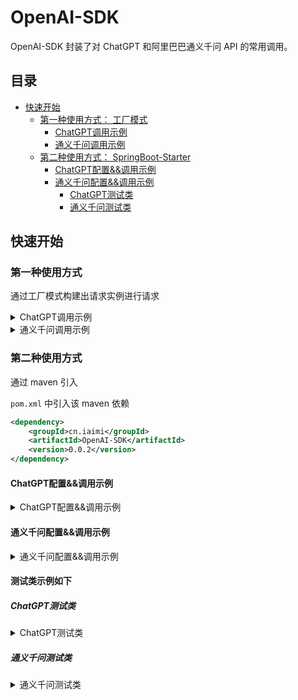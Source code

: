# OpenAI-SDK

OpenAI-SDK 封装了对 ChatGPT 和阿里巴巴通义千问 API 的常用调用。

## 目录
- [快速开始](#快速开始)
  - [第一种使用方式： 工厂模式](#第一种使用方式)
    - [ChatGPT调用示例](#chatgpt调用示例)
    - [通义千问调用示例](#通义千问调用示例)
  - [第二种使用方式： SpringBoot-Starter](#第二种使用方式)
    - [ChatGPT配置&&调用示例](#chatgpt配置调用示例)
    - [通义千问配置&&调用示例](#通义千问配置调用示例)
      - [ChatGPT测试类](#chatgpt测试类)
      - [通义千问测试类](#通义千问测试类)


## 快速开始

### 第一种使用方式

通过工厂模式构建出请求实例进行请求

<details>
  <summary>ChatGPT调用示例</summary>

  ```java
/* 测试类 */
public static void main(String[] args) {
    String openAiApiKey = "sk-xxxxxxxx"; // 你的 secretKey
    OpenAiApi openAiApi = new OpenAiApi();

    AiFactory aiFactory = new AiFactory(openAiApiKey, openAiApi)
            .withUrl("https://api.openai.com/v1/chat/completions")
            .withProxy("127.0.0.1", 7890) // 代理地址
            .withModel("gpt-3.5-turbo")                     // 模型类型设置
            .withMsgMaxSize(30);                            // 最大历史消息数

    Sender sender = aiFactory.createSender();
    Exchanger exchanger = aiFactory.createExchanger();

    try {
        // region 单次对话示例
        Message chat = sender.toChat("你好，这是一条测试消息");
        System.out.println(chat);

        Message chatPresets = sender.toChatPresets("你好，请告诉我你是谁", "你的名字叫小智，是一名无所不知的智者");
        System.out.println(chatPresets);
        // endregion
        
        // region 连续对话示例
        Message res = exchanger.talk("请你记住 task = 123");
        System.out.println(res);

        res = exchanger.talk("task 的值 是多少，回答我");
        System.out.println(res);
        long startTime = System.currentTimeMillis();
        exchanger.setPreSetMsg("你现在是一位绘图专家，你最擅长的事情就是绘画");
        Message talk = exchanger.talk("告诉我，你最擅长的事情");
        System.out.println(talk);
        long endTime = System.currentTimeMillis();
        long elapsedTime = endTime - startTime;
        System.out.println("Elapsed Time: " + elapsedTime / 1000 + " seconds");

        talk = exchanger.talk("介绍一下你自己");
        System.out.println(talk);

        List<Message> msgs = exchanger.getMsgs();
        System.out.println("msgs: " + msgs);

        Message lastAnswer = exchanger.getLastAnswer();
        System.out.println("lastAnswer: " + lastAnswer);

        exchanger.clearMsg();

        Message talk1 = exchanger.talk("你好，介绍一下你自己");
        System.out.println(talk1);

        List<Message> msgs1 = exchanger.getMsgs();
        System.out.println(msgs1);
        System.out.println(msgs1.size());
        exchanger.clearPreSet();
        // endregion
    } catch (BusinessException be) {
        throw new RuntimeException(be);
    }

}
```
</details>

<details>
  <summary>通义千问调用示例</summary>

</details>

### 第二种使用方式

通过 maven 引入

`pom.xml` 中引入该 maven 依赖
```xml
<dependency>
    <groupId>cn.iaimi</groupId>
    <artifactId>OpenAI-SDK</artifactId>
    <version>0.0.2</version>
</dependency>
```

#### ChatGPT配置&&调用示例

<details>
  <summary>ChatGPT配置&&调用示例</summary>

`application.yml` 中配置如下条目
```yaml
chatai:
  open-ai:
    # 你的 secretKey
    open-ai-api-key: sk-xxxxxxxxx
    # 代理地址和端口
    proxy-host: 127.0.0.1
    proxy-port: 7890
    # 最大历史消息数 (可选)
    msg-max-size: 30
```

通过依赖注入即可使用
```java
@Resource
private Sender sender;

@Resource
private Exchanger exchanger;
```

</details>

#### 通义千问配置&&调用示例

<details>
  <summary>通义千问配置&&调用示例</summary>

`application.yml` 中配置如下条目
```yaml
chatai:
  alibaba:
    access-key-id: LTxxxxxxxxxxxTRDx
    access-key-secret: YLxxxxxxxxxxvuj1
    # agentKey 模型应用中获取
    agent-key: 0becffd1xxxxxxxp_efm
    # appID 模型应用中获取
    app-id: 385exxxxxxxx323f192
    # 最大历史消息数 (可选)
    msg-max-size: 30
```

通过依赖注入即可使用
```java
@Resource
private ChatClient chatClient;

@Resource
private ChatRecordClient chatRecordClient;
```

</details>




#### 测试类示例如下

##### ChatGPT测试类

<details>
  <summary>ChatGPT测试类</summary>

```java
/**
 * @author clov614
 * {@code @date} 2024/1/25 16:28
 */
@SpringBootTest
public class OpenAITest {

  @Resource
  private Sender sender;

  @Resource
  private Exchanger exchanger;

  /*单次对话测试*/
  @Test
  void talkSingleTest() {
    Message chat = sender.chat("你好，这是一条测试消息");
    System.out.println(chat);

    Message chatPresets = sender.chatPresets("你好，请告诉我你是谁", "你的名字叫小智，是一名无所不知的智者");
    System.out.println(chatPresets);
  }

  /*连续对话测试*/
  @Test
  void talkContinueTest() {
    Message res = exchanger.chat("请你记住 task = 123");
    System.out.println(res);

    res = exchanger.chat("task 的值 是多少，回答我");
    System.out.println(res);
    long startTime = System.currentTimeMillis();
    exchanger.setPreSetMsg("你现在是一位绘图专家，你最擅长的事情就是绘画");
    Message talk = exchanger.chat("告诉我，你最擅长的事情");
    System.out.println(talk);
    long endTime = System.currentTimeMillis();
    long elapsedTime = endTime - startTime;
    System.out.println("Elapsed Time: " + elapsedTime / 1000 + " seconds");

    talk = exchanger.chat("介绍一下你自己");
    System.out.println(talk);

    List<Message> msgs = exchanger.getMsgs();
    System.out.println("msgs: " + msgs);

    Message lastAnswer = exchanger.getLastAnswer();
    System.out.println("lastAnswer: " + lastAnswer);

    exchanger.clearMsg();

    Message talk1 = exchanger.chat("你好，介绍一下你自己");
    System.out.println(talk1);

    List<Message> msgs1 = exchanger.getMsgs();
    System.out.println(msgs1);
    System.out.println(msgs1.size());
    exchanger.clearPreSet();
  }

}
```

</details>

##### 通义千问测试类
<details>
  <summary>通义千问测试类</summary>
  
```java
/**
 * @author clov614
 * {@code @date} 2024/1/26 18:46
 */
@SpringBootTest
public class AliAITest {

    @Resource
    private ChatClient chatClient;

    @Resource
    private ChatRecordClient chatRecordClient;

    @Test
    void singleTest() {
        ChatClient client = chatClient.createClient(false);
        String answer = client.chat("你好，告诉我你的角色");
        System.out.println(answer);
    }

    @Test
    void complexTest() {
        ChatRecordClient client = chatRecordClient.createClient(true);
        String a1 = client.chat("你好我叫亨利");
        System.out.println(a1);
        String a2 = client.chat("还记得我是谁吗");
        System.out.println(a2);
        List<CompletionsRequest.ChatQaPair> msgs = client.getMsgs();
        System.out.println(msgs);
        CompletionsRequest.ChatQaPair lastAnswer = client.getLastAnswer();
        System.out.println("lastAnswer: " + lastAnswer);
    }
}
```

</details>




